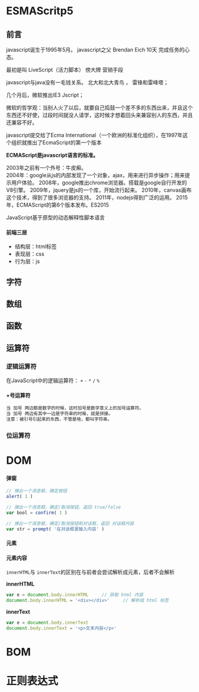 # ESMAScritp5



## 前言

javascript诞生于1995年5月。
javascript之父 Brendan Eich 10天  完成任务的心态。

最初是叫 LiveScript（活力脚本） 傍大牌  营销手段  

javascript与java没有一毛钱关系。  北大和北大青鸟   ，  雷锋和雷峰塔；

几个月后，微软推出IE3  Jscript；

微软的哲学观：当别人火了以后，就要自己捣鼓一个差不多的东西出来，并且这个东西还不好使，过段时间就没人请学，这时候才想着回头来兼容别人的东西，并且还兼容不好。

javascript提交给了Ecma International（一个欧洲的标准化组织），在1997年这个组织就推出了EcmaScript的第一个版本

**ECMAScript是javascript语言的标准。**

2003年之前有一个外号：牛皮癣。  
2004年：google从js的内部发现了一个对象，ajax，用来进行异步操作；用来提示用户体验。
2008年，google推出chrome浏览器。搭载是google自行开发的V8引擎。
2009年，jquery是js的一个库，开始流行起来。
2010年，canvas画布这个技术，得到了很多浏览器的支持。
2011年，nodejs得到广泛的运用。
2015年，ECMAScript的第6个版本发布。ES2015

JavaScript基于原型的动态解释性脚本语言



#### 前端三层

- 结构层：html标签
- 表现层：css
- 行为层：js




## 字符











## 数组



## 函数



## 运算符



### 逻辑运算符

在JavaScript中的逻辑运算符： `+` `-` `*` `/` `%`





#### +号运算符

```js
当 加号 两边都是数字的时候，这时加号是数学意义上的加号运算符。
当 加号 两边有其中一边是字符串的时候，就是拼接。
注意：被引号引起来的东西，不管是啥，都叫字符串。
```



### 位运算符



# DOM



#### 弹窗

```js
// 弹出一个消息框，确定按钮
alert( 1 )

// 弹出一个消息框，确定/取消按钮，返回 true/false
var bool = confirm( 1 )

// 弹出一个消息框，确定/取消按钮和对话框，返回 对话框内容
var str = prompt( '在对话框里输入内容' )
```





#### 元素





#### 元素内容

`innerHTML`与 `innerText`的区别在与前者会尝试解析成元素，后者不会解析

**innerHTML**

```js
var e = document.body.innerHTML		// 获取 html 内容
document.body.innerHTML = '<div></div>'		// 解析成 html 标签
```

**innerText**

```js
var e = document.body.innerText		
document.body.innerText = '<p>文本内容</p>'
```







# BOM







# 正则表达式




